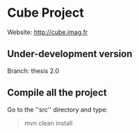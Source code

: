 Cube Project
============

Website: http://cube.imag.fr


Under-development version
-------------------------

Branch: thesis
2.0



Compile all the project
-----------------------

Go to the ''src'' directory and type:

> mvn clean install
